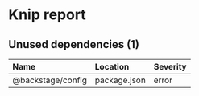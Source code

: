 # Knip report

## Unused dependencies (1)

| Name              | Location     | Severity |
| :---------------- | :----------- | :------- |
| @backstage/config | package.json | error    |

